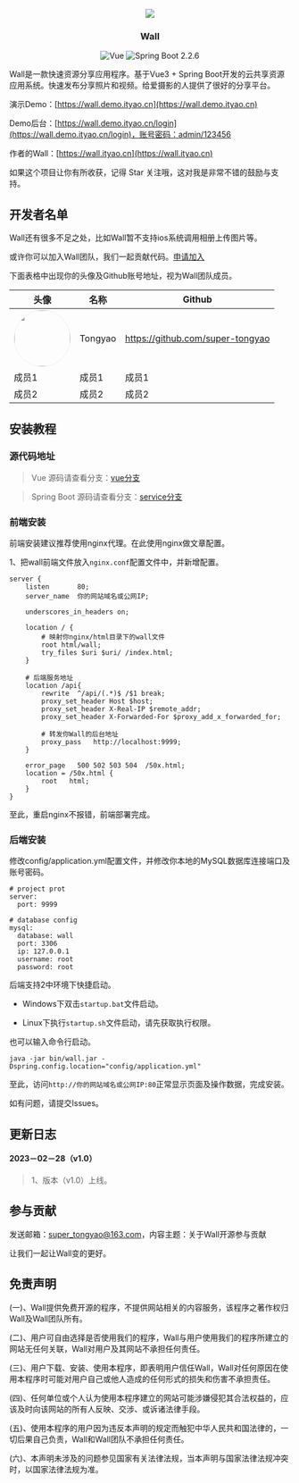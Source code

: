 <div align="center">

![](https://img-blog.csdnimg.cn/1842462da13147fea1c48f8c38fc6125.png)
<h3 align="center"> Wall</h3>

![Vue](https://img.shields.io/badge/Vue-3.2.13-brightgreen.svg)
![Spring Boot 2.2.6](https://img.shields.io/badge/Spring%20Boot-2.2.6-brightgreen.svg)

</div>

Wall是一款快速资源分享应用程序。基于Vue3 + Spring Boot开发的云共享资源应用系统。快速发布分享照片和视频。给爱摄影的人提供了很好的分享平台。



演示Demo：[https://wall.demo.ityao.cn](https://wall.demo.ityao.cn)

Demo后台：[https://wall.demo.ityao.cn/login](https://wall.demo.ityao.cn/login)，账号密码：admin/123456

作者的Wall：[https://wall.ityao.cn](https://wall.ityao.cn)



如果这个项目让你有所收获，记得 Star 关注哦，这对我是非常不错的鼓励与支持。

## 开发者名单

Wall还有很多不足之处，比如Wall暂不支持ios系统调用相册上传图片等。

或许你可以加入Wall团队，我们一起贡献代码。[申请加入](#参与贡献)



下面表格中出现你的头像及Github账号地址，视为Wall团队成员。

| 头像                                                         | 名称    | Github                           |
| ------------------------------------------------------------ | ------- | -------------------------------- |
|<img src="https://img-blog.csdnimg.cn/7da53370f8f8449bbc9025cf702e730a.jpeg" style="border-radius:50%;border:1px #eee solid" width="100">| Tongyao | https://github.com/super-tongyao |
| 成员1                                                        | 成员1   | 成员1                            |
| 成员2                                                        | 成员2   | 成员2                            |

## 安装教程

### 源代码地址

> Vue 源码请查看分支：[vue分支](https://github.com/super-tongyao/wall/tree/vue)

> Spring Boot 源码请查看分支：[service分支](https://github.com/super-tongyao/wall/tree/service)

### 前端安装

前端安装建议推荐使用nginx代理。在此使用nginx做文章配置。

1、把wall前端文件放入```nginx.conf```配置文件中，并新增配置。

```
server {
	listen       80;
	server_name  你的网站域名或公网IP;
	
	underscores_in_headers on;

	location / {
		# 映射你nginx/html目录下的wall文件
		root html/wall;
		try_files $uri $uri/ /index.html;
	}
	
	# 后端服务地址
	location /api{
		rewrite  ^/api/(.*)$ /$1 break;
		proxy_set_header Host $host;
		proxy_set_header X-Real-IP $remote_addr;
		proxy_set_header X-Forwarded-For $proxy_add_x_forwarded_for;
		
		# 转发你Wall的后台地址
		proxy_pass   http://localhost:9999;
	}
	
	error_page   500 502 503 504  /50x.html;
	location = /50x.html {
		root   html;
	}
}
```

至此，重启nginx不报错，前端部署完成。

### 后端安装

修改config/application.yml配置文件，并修改你本地的MySQL数据库连接端口及账号密码。

```
# project prot
server:
  port: 9999

# database config
mysql:
  database: wall
  port: 3306
  ip: 127.0.0.1
  username: root
  password: root
```

后端支持2中环境下快捷启动。

- Windows下双击```startup.bat```文件启动。

- Linux下执行```startup.sh```文件启动，请先获取执行权限。

也可以输入命令行启动。

```
java -jar bin/wall.jar -Dspring.config.location="config/application.yml"
```

至此，访问```http://你的网站域名或公网IP:80```正常显示页面及操作数据，完成安装。

如有问题，请提交Issues。

## 更新日志

#### 2023－02－28（v1.0）
> 1、版本（v1.0）上线。

## 参与贡献

发送邮箱：super_tongyao@163.com，内容主题：关于Wall开源参与贡献

让我们一起让Wall变的更好。

## 免责声明

(一)、Wall提供免费开源的程序，不提供网站相关的内容服务，该程序之著作权归Wall及Wall团队所有。

(二)、用户可自由选择是否使用我们的程序，Wall与用户使用我们的程序所建立的网站无任何关联，Wall对用户及其网站不承担任何责任。

(三)、用户下载、安装、使用本程序，即表明用户信任Wall，Wall对任何原因在使用本程序时可能对用户自己或他人造成的任何形式的损失和伤害不承担责任。

(四)、任何单位或个人认为使用本程序建立的网站可能涉嫌侵犯其合法权益的，应该及时向该网站的所有人反映、交涉、或诉诸法律手段。

(五)、使用本程序的用户因为违反本声明的规定而触犯中华人民共和国法律的，一切后果自己负责，Wall和Wall团队不承担任何责任。

(六)、本声明未涉及的问题参见国家有关法律法规，当本声明与国家法律法规冲突时，以国家法律法规为准。
